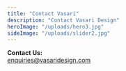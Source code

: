 ```yaml
---
title: "Contact Vasari"
description: "Contact Vasari Design"
heroImage: "/uploads/hero3.jpg"
sideImage: "/uploads/slider2.jpg"
---
```

<b>Contact Us:</b><br>
<a href="mailto:enquiries@vasaridesign.com">enquiries@vasaridesign.com</a>